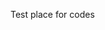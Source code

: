 Test place for codes 


<!---
HoangBaoLam2121050019/HoangBaoLam2121050019 is a ✨ special ✨ repository because its `README.md` (this file) appears on your GitHub profile.
You can click the Preview link to take a look at your changes.
--->
